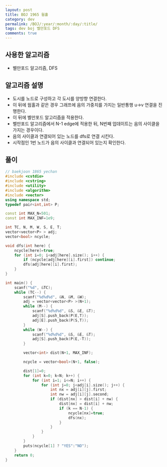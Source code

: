 ```yaml
---
layout: post
title: BOJ 1965 웜홀
category: dev
permalink: /BOJ/:year/:month/:day/:title/
tags: dev boj 벨만포드 DFS
comments: true
---
```

## 사용한 알고리즘
- 벨만포드 알고리즘, DFS

## 알고리즘 설명
- 도시를 노드로 구성하고 각 도시를 양방향 연결한다.
- 이 뒤에 웜홀과 같은 경우 그래프에 음의 가중치를 가지는 일반통행 u->v 연결을 진행한다.
- 이 뒤에 벨만포드 알고리즘을 적용한다.
- 벨만포드 알고리즘에서 N-1 edge에 적용한 뒤, N번째 업데이트는 음의 사이클을 가지는 경우이다.
- 음의 사이클과 연결되어 있는 노드를 dfs로 연결 시킨다.
- 시작점인 1번 노드가 음의 사이클과 연결되어 있는지 확인한다.

## 풀이
```c++
// baekjoon 1865 yechan
#include <cstdio>
#include <cstring>
#include <utility>
#include <algorithm>
#include <vector>
using namespace std;
typedef pair<int,int> P;

const int MAX_N=501;
const int MAX_INF=1e9;

int TC, N, M, W, S, E, T;
vector<vector<P> > adj;
vector<bool> ncycle;

void dfs(int here) {
	ncycle[here]=true;
	for (int i=0; i<adj[here].size(); i++) {
		if (ncycle[adj[here][i].first]) continue;
		dfs(adj[here][i].first);
	}
}

int main() {
	scanf("%d", &TC);
	while (TC--) {
		scanf("%d%d%d", &N, &M, &W);
		adj = vector<vector<P> >(N+1);
		while (M--) {
			scanf("%d%d%d", &S, &E, &T);
			adj[S].push_back(P(E,T));
			adj[E].push_back(P(S,T));
		}
		while (W--) {
			scanf("%d%d%d", &S, &E, &T);
			adj[S].push_back(P(E,-T));
		}

		vector<int> dist(N+1, MAX_INF);

		ncycle = vector<bool>(N+1, false);

		dist[1]=0;
		for (int k=0; k<N; k++) {
			for (int i=1; i<=N; i++) {
				for (int j=0; j<adj[i].size(); j++) {
					int nx = adj[i][j].first;
					int nw = adj[i][j].second;
					if (dist[nx] > dist[i] + nw) {
						dist[nx] = dist[i] + nw;
						if (k == N-1) {
							ncycle[nx]=true;
							dfs(nx);
						}
					}
				}
			}
		}
		puts(ncycle[1] ? "YES":"NO");
	}
	return 0;
}
```
